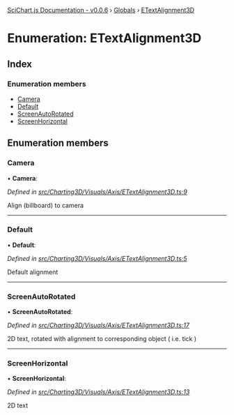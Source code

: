 [SciChart.js Documentation - v0.0.6](../README.md) › [Globals](../globals.md) › [ETextAlignment3D](etextalignment3d.md)

# Enumeration: ETextAlignment3D

## Index

### Enumeration members

* [Camera](etextalignment3d.md#camera)
* [Default](etextalignment3d.md#default)
* [ScreenAutoRotated](etextalignment3d.md#screenautorotated)
* [ScreenHorizontal](etextalignment3d.md#screenhorizontal)

## Enumeration members

###  Camera

• **Camera**:

*Defined in [src/Charting3D/Visuals/Axis/ETextAlignment3D.ts:9](https://github.com/ABTSoftware/SciChart.Dev/blob/272ab7fc7f/Web/src/SciChart/src/Charting3D/Visuals/Axis/ETextAlignment3D.ts#L9)*

Align (billboard) to camera

___

###  Default

• **Default**:

*Defined in [src/Charting3D/Visuals/Axis/ETextAlignment3D.ts:5](https://github.com/ABTSoftware/SciChart.Dev/blob/272ab7fc7f/Web/src/SciChart/src/Charting3D/Visuals/Axis/ETextAlignment3D.ts#L5)*

Default alignment

___

###  ScreenAutoRotated

• **ScreenAutoRotated**:

*Defined in [src/Charting3D/Visuals/Axis/ETextAlignment3D.ts:17](https://github.com/ABTSoftware/SciChart.Dev/blob/272ab7fc7f/Web/src/SciChart/src/Charting3D/Visuals/Axis/ETextAlignment3D.ts#L17)*

2D text, rotated with alignment to corresponding object ( i.e. tick )

___

###  ScreenHorizontal

• **ScreenHorizontal**:

*Defined in [src/Charting3D/Visuals/Axis/ETextAlignment3D.ts:13](https://github.com/ABTSoftware/SciChart.Dev/blob/272ab7fc7f/Web/src/SciChart/src/Charting3D/Visuals/Axis/ETextAlignment3D.ts#L13)*

2D text
